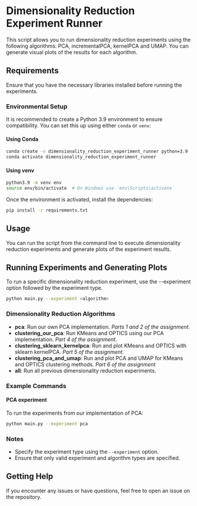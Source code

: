 # Dimensionality Reduction Experiment Runner

This script allows you to run dimensionality reduction experiments using the following algorithms: PCA, incrementalPCA, kernelPCA and UMAP. You can generate visual plots of the results for each algorithm.

## Requirements
Ensure that you have the necessary libraries installed before running the experiments.

### Environmental Setup
It is recommended to create a Python 3.9 environment to ensure compatibility. You can set this up using either `conda` or `venv`:

#### Using Conda

```bash
conda create -n dimensionality_reduction_experiment_runner python=3.9
conda activate dimensionality_reduction_experiment_runner
```

#### Using venv

```bash
python3.9 -m venv env
source env/bin/activate  # On Windows use `env\Scripts\activate`
```

Once the environment is activated, install the dependencies:

```bash
pip install -r requirements.txt
```

## Usage
You can run the script from the command line to execute dimensionality reduction experiments and generate plots of the experiment results.

## Running Experiments and Generating Plots
To run a specific dimensionality reduction experiment, use the --experiment option followed by the experiment type.

```bash
python main.py --experiment <algorithm>
```

### Dimensionality Reduction Algorithms 

- **pca**: Run our own PCA implementation. _Parts 1 and 2 of the assignment_.
- **clustering_our_pca**: Run KMeans and OPTICS using our PCA implementation. _Part 4 of the assignment_.
- **clustering_sklearn_kernelpca**: Run and plot KMeans and OPTICS with sklearn kernelPCA. _Part 5 of the assignment_. 
- **clustering_pca_and_umap**: Run and plot PCA and UMAP for KMeans and OPTICS clustering methods. _Part 6 of the assignment_
- **all**: Run all previous dimensionality reduction experiments.



### Example Commands
#### PCA experiment

To run the experiments from our implementation of PCA:
```bash
python main.py --experiment pca
```

### Notes
- Specify the experiment type using the `--experiment` option.
- Ensure that only valid experiment and algorithm types are specified.


## Getting Help

If you encounter any issues or have questions, feel free to open an issue on the repository.